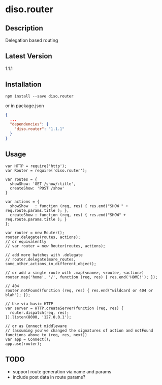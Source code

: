 diso.router
===========

Description
-----------
Delegation based routing

Latest Version
--------------
1.1.1

Installation
------------
```
npm install --save diso.router
```

or in package.json

```json
{
  ...
  "dependencies": {
    "diso.router": "1.1.1"
  }
}
```

Usage
-----
```
var HTTP = require('http');
var Router = require('diso.router');

var routes = {
  showShow: 'GET /show/:title',
  createShow: 'POST /show'
}

var actions = {
  showShow   : function (req, res) { res.end("SHOW " + req.route.params.title ); },
  createShow : function (req, res) { res.end("SHOW" + req.route.params.title ); }
};

var router = new Router();
router.delegate(routes, actions);
// or equivalently 
// var router = new Router(routes, actions);

// add more batches with .delegate
// router.delegate(more_routes, some_other_actions_in_different_object);

// or add a single route with .map(<name>, <route>, <action>)
router.map('home', '/', function (req, res) { res.end('HOME!'); });

// 404
router.notFound(function (req, res) { res.end("wildcard or 404 or blah"); });

// Use via basic HTTP
var server = HTTP.createServer(function (req, res) {
  router.dispatch(req, res);
}).listen(8000, '127.0.0.1');

// or as Connect middleware
// (assuming you've changed the signatures of action and notFound functions above to (req, res, next))
var app = Connect();
app.use(router);
```

TODO
----
- support route generation via name and params
- include post data in route params? 
